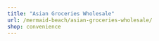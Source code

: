 ```yaml
---
title: "Asian Groceries Wholesale"
url: /mermaid-beach/asian-groceries-wholesale/
shop: convenience
---
```

